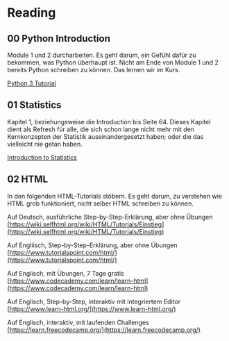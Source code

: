 # Reading


## 00 Python Introduction

Module 1 und 2 durcharbeiten. Es geht darum, ein Gefühl dafür zu bekommen, was Python überhaupt ist. Nicht am Ende von Module 1 und 2 bereits Python schreiben zu können. Das lernen wir im Kurs.

[Python 3 Tutorial](https://www.sololearn.com/Course/Python/)

## 01 Statistics

Kapitel 1, beziehungsweise die Introduction bis Seite 64. Dieses Kapitel dient als Refresh für alle, die sich schon lange nicht mehr mit den Kernkonzepten der Statistik auseinandergesetzt haben; oder die das vielleicht nie getan haben. 

[Introduction to Statistics](https://github.com/MAZ-CAS-DDJ/kurs_19_20/blob/master/00%20weitere%C2%A0Dokumente/reading/Online_Statistics_Education.pdf)

## 02 HTML

In den folgenden HTML-Tutorials stöbern. Es geht darum, zu verstehen wie HTML grob funktioniert, nicht selber HTML schreiben zu können.

Auf Deutsch, ausführliche Step-by-Step-Erklärung, aber ohne Übungen
[https://wiki.selfhtml.org/wiki/HTML/Tutorials/Einstieg](https://wiki.selfhtml.org/wiki/HTML/Tutorials/Einstieg)

Auf Engliisch, Step-by-Step-Erklärung, aber ohne Übungen
[https://www.tutorialspoint.com/html/](https://www.tutorialspoint.com/html/)

Auf Englisch, mit Übungen, 7 Tage gratis
[https://www.codecademy.com/learn/learn-html](https://www.codecademy.com/learn/learn-html)

Auf Englisch, Step-by-Step, interaktiv mit integriertem Editor
[https://www.learn-html.org/](https://www.learn-html.org/)

Auf Englisch, interaktiv, mit laufenden Challenges
[https://learn.freecodecamp.org/](https://learn.freecodecamp.org/)
